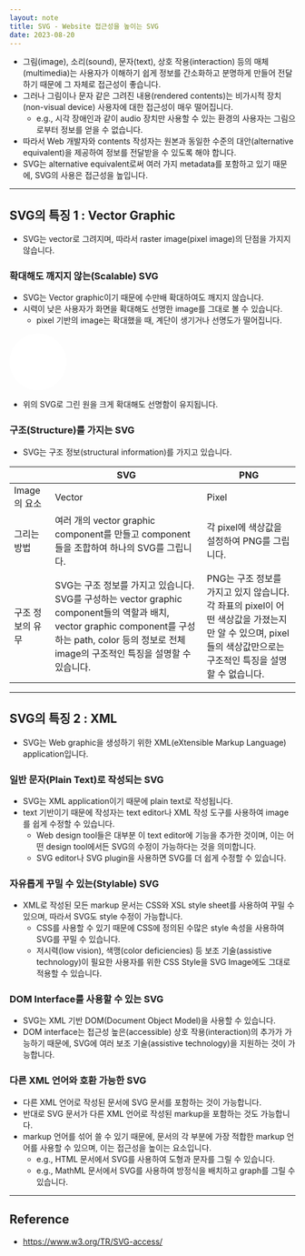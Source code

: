 ```yaml
---
layout: note
title: SVG - Website 접근성을 높이는 SVG
date: 2023-08-20
---
```





- 그림(image), 소리(sound), 문자(text), 상호 작용(interaction) 등의 매체(multimedia)는 사용자가 이해하기 쉽게 정보를 간소화하고 분명하게 만들어 전달하기 때문에 그 자체로 접근성이 좋습니다.
- 그러나 그림이나 문자 같은 그려진 내용(rendered contents)는 비가시적 장치(non-visual device) 사용자에 대한 접근성이 매우 떨어집니다.
    - e.g., 시각 장애인과 같이 audio 장치만 사용할 수 있는 환경의 사용자는 그림으로부터 정보를 얻을 수 없습니다.
- 따라서 Web 개발자와 contents 작성자는 원본과 동일한 수준의 대안(alternative equivalent)을 제공하여 정보를 전달받을 수 있도록 해야 합니다.
- SVG는 alternative equivalent로써 여러 가지 metadata를 포함하고 있기 때문에, SVG의 사용은 접근성을 높입니다.




---




## SVG의 특징 1 : Vector Graphic

- SVG는 vector로 그려지며, 따라서 raster image(pixel image)의 단점을 가지지 않습니다.


### 확대해도 깨지지 않는(Scalable) SVG

- SVG는 Vector graphic이기 때문에 수만배 확대하여도 깨지지 않습니다.
- 시력이 낮은 사용자가 화면을 확대해도 선명한 image를 그대로 볼 수 있습니다.
    - pixel 기반의 image는 확대했을 때, 계단이 생기거나 선명도가 떨어집니다.

<svg width="100" height="100"><circle cx="50" cy="50" r="50" fill="white"></circle></svg>

- 위의 SVG로 그린 원을 크게 확대해도 선명함이 유지됩니다.


### 구조(Structure)를 가지는 SVG

- SVG는 구조 정보(structural information)를 가지고 있습니다.

|  | SVG | PNG |
| --- | --- | --- |
| Image의 요소 | Vector | Pixel |
| 그리는 방법 | 여러 개의 vector graphic component를 만들고 component들을 조합하여 하나의 SVG를 그립니다. | 각 pixel에 색상값을 설정하여 PNG를 그립니다. |
| 구조 정보의 유무 | SVG는 구조 정보를 가지고 있습니다.<br>SVG를 구성하는 vector graphic component들의 역할과 배치, vector graphic component를 구성하는 path, color 등의 정보로 전체 image의 구조적인 특징을 설명할 수 있습니다. | PNG는 구조 정보를 가지고 있지 않습니다.<br>각 좌표의 pixel이 어떤 색상값을 가졌는지만 알 수 있으며, pixel들의 색상값만으로는 구조적인 특징을 설명할 수 없습니다. |




---




## SVG의 특징 2 : XML

- SVG는 Web graphic을 생성하기 위한 XML(eXtensible Markup Language) application입니다.


### 일반 문자(Plain Text)로 작성되는 SVG

- SVG는 XML application이기 때문에 plain text로 작성됩니다.
- text 기반이기 때문에 작성자는 text editor나 XML 작성 도구를 사용하여 image를 쉽게 수정할 수 있습니다.
    - Web design tool들은 대부분 이 text editor에 기능을 추가한 것이며, 이는 어떤 design tool에서든 SVG의 수정이 가능하다는 것을 의미합니다.
    - SVG editor나 SVG plugin을 사용하면 SVG를 더 쉽게 수정할 수 있습니다.


### 자유롭게 꾸밀 수 있는(Stylable) SVG

- XML로 작성된 모든 markup 문서는 CSS와 XSL style sheet를 사용하여 꾸밀 수 있으며, 따라서 SVG도 style 수정이 가능합니다.
    - CSS를 사용할 수 있기 때문에 CSS에 정의된 수많은 style 속성을 사용하여 SVG를 꾸밀 수 있습니다.
    - 저시력(low vision), 색맹(color deficiencies) 등 보조 기술(assistive technology)이 필요한 사용자를 위한 CSS Style을 SVG Image에도 그대로 적용할 수 있습니다.


### DOM Interface를 사용할 수 있는 SVG

- SVG는 XML 기반 DOM(Document Object Model)을 사용할 수 있습니다.
- DOM interface는 접근성 높은(accessible) 상호 작용(interaction)의 추가가 가능하기 때문에, SVG에 여러 보조 기술(assistive technology)을 지원하는 것이 가능합니다.


### 다른 XML 언어와 호환 가능한 SVG

- 다른 XML 언어로 작성된 문서에 SVG 문서를 포함하는 것이 가능합니다.
- 반대로 SVG 문서가 다른 XML 언어로 작성된 markup을 포함하는 것도 가능합니다.
- markup 언어를 섞어 쓸 수 있기 때문에, 문서의 각 부분에 가장 적합한 markup 언어를 사용할 수 있으며, 이는 접근성을 높이는 요소입니다.
    - e.g., HTML 문서에서 SVG를 사용하여 도형과 문자를 그릴 수 있습니다.
    - e.g., MathML 문서에서 SVG를 사용하여 방정식을 배치하고 graph를 그릴 수 있습니다.




---




## Reference

- <https://www.w3.org/TR/SVG-access/>
